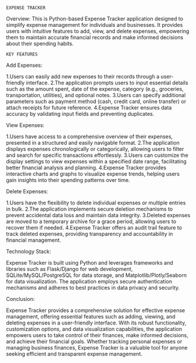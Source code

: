     EXPENSE TRACKER
  Overview:
  This is Python-based Expense Tracker application designed to simplify expense management for individuals and businesses. 
  It provides users with intuitive features to add, view, and delete expenses, empowering them to maintain accurate financial records and make informed decisions about their spending habits.
    
    KEY FEATURES
  Add Expenses:

1.Users can easily add new expenses to their records through a user-friendly interface.
2.The application prompts users to input essential details such as the amount spent, date of the expense, category (e.g., groceries, transportation, utilities), and optional notes.
3.Users can specify additional parameters such as payment method (cash, credit card, online transfer) or attach receipts for future reference.
4.Expense Tracker ensures data accuracy by validating input fields and preventing duplicates.

  View Expenses:

1.Users have access to a comprehensive overview of their expenses, presented in a structured and easily navigable format.
2.The application displays expenses chronologically or categorically, allowing users to filter and search for specific transactions effortlessly.
3.Users can customize the display settings to view expenses within a specified date range, facilitating better financial analysis and planning.
4.Expense Tracker provides interactive charts and graphs to visualize expense trends, helping users gain insights into their spending patterns over time.

  Delete Expenses:

1.Users have the flexibility to delete individual expenses or multiple entries in bulk.
2.The application implements secure deletion mechanisms to prevent accidental data loss and maintain data integrity.
3.Deleted expenses are moved to a temporary archive for a grace period, allowing users to recover them if needed.
4.Expense Tracker offers an audit trail feature to track deleted expenses, providing transparency and accountability in financial management.

  Technology Stack:

Expense Tracker is built using Python and leverages frameworks and libraries such as Flask/Django for web development, SQLite/MySQL/PostgreSQL for data storage, and Matplotlib/Plotly/Seaborn for data visualization. 
The application employs secure authentication mechanisms and adheres to best practices in data privacy and security.

  Conclusion:

Expense Tracker provides a comprehensive solution for effective expense management, offering essential features such as adding, viewing, and deleting expenses in a user-friendly interface. 
With its robust functionality, customization options, and data visualization capabilities, the application empowers users to take control of their finances, make informed decisions, and achieve their financial goals. 
Whether tracking personal expenses or managing business finances, Expense Tracker is a valuable tool for anyone seeking efficient and transparent expense management.
